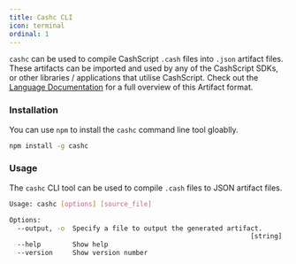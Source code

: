 ```yaml
---
title: Cashc CLI
icon: terminal
ordinal: 1
---
```


`cashc` can be used to compile CashScript `.cash` files into `.json` artifact files. These artifacts can be imported and used by any of the CashScript SDKs, or other libraries / applications that utilise CashScript. Check out the [Language Documentation](/cashscript/docs/language) for a full overview of this Artifact format.

### Installation

You can use `npm` to install the `cashc` command line tool gloablly.

```bash
npm install -g cashc
```

### Usage

The `cashc` CLI tool can be used to compile `.cash` files to JSON artifact files.

```bash
Usage: cashc [options] [source_file]

Options:
  --output, -o  Specify a file to output the generated artifact.
                                                             [string] [required]
  --help        Show help                                              [boolean]
  --version     Show version number                                    [boolean]
```
